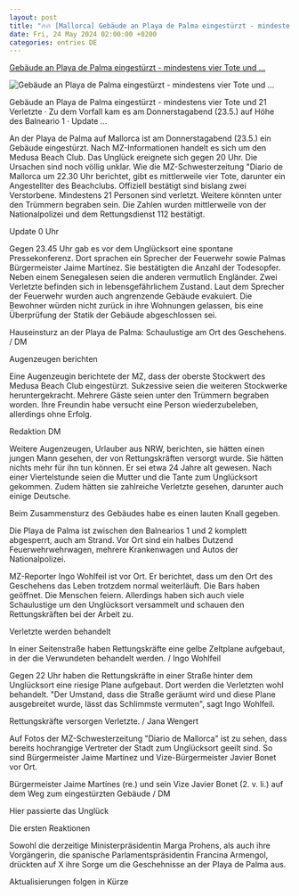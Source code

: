 ```yaml
---
layout: post
title: "🔥🔥 [Mallorca] Gebäude an Playa de Palma eingestürzt - mindestens vier Tote und ..."
date: Fri, 24 May 2024 02:00:00 +0200
categories: entries DE
---
```

[Gebäude an Playa de Palma eingestürzt - mindestens vier Tote und ...](https://www.mallorcazeitung.es/panorama/2024/05/23/gebaude-an-playa-palma-eingesturzt-102814702.html)

![Gebäude an Playa de Palma eingestürzt - mindestens vier Tote und ...](https://estaticos-cdn.prensaiberica.es/clip/04afeb7d-ef16-468a-8b2f-e0e146fe60de_16-9-discover-aspect-ratio_default_0.jpg)

Gebäude an Playa de Palma eingestürzt - mindestens vier Tote und 21 Verletzte · Zu dem Vorfall kam es am Donnerstagabend (23.5.) auf Höhe des Balneario 1 · Update ...

An der Playa de Palma auf Mallorca ist am Donnerstagabend (23.5.) ein Gebäude eingestürzt. Nach MZ-Informationen handelt es sich um den Medusa Beach Club. Das Unglück ereignete sich gegen 20 Uhr. Die Ursachen sind noch völlig unklar. Wie die MZ-Schwesterzeitung "Diario de Mallorca um 22.30 Uhr berichtet, gibt es mittlerweile vier Tote, darunter ein Angestellter des Beachclubs. Offiziell bestätigt sind bislang zwei Verstorbene. Mindestens 21 Personen sind verletzt. Weitere könnten unter den Trümmern begraben sein. Die Zahlen wurden mittlerweile von der Nationalpolizei und dem Rettungsdienst 112 bestätigt.

Update 0 Uhr

Gegen 23.45 Uhr gab es vor dem Unglücksort eine spontane Pressekonferenz. Dort sprachen ein Sprecher der Feuerwehr sowie Palmas Bürgermeister Jaime Martínez. Sie bestätigten die Anzahl der Todesopfer. Neben einem Senegalesen seien die anderen vermutlich Engländer. Zwei Verletzte befinden sich in lebensgefährlichem Zustand. Laut dem Sprecher der Feuerwehr wurden auch angrenzende Gebäude evakuiert. Die Bewohner würden nicht zurück in ihre Wohnungen gelassen, bis eine Überprüfung der Statik der Gebäude abgeschlossen sei.

Hauseinsturz an der Playa de Palma: Schaulustige am Ort des Geschehens. / DM

Augenzeugen berichten

Eine Augenzeugin berichtete der MZ, dass der oberste Stockwert des Medusa Beach Club eingestürzt. Sukzessive seien die weiteren Stockwerke heruntergekracht. Mehrere Gäste seien unter den Trümmern begraben worden. Ihre Freundin habe versucht eine Person wiederzubeleben, allerdings ohne Erfolg.

Redaktion DM

Weitere Augenzeugen, Urlauber aus NRW, berichten, sie hätten einen jungen Mann gesehen, der von Rettungskräften versorgt wurde. Sie hätten nichts mehr für ihn tun können. Er sei etwa 24 Jahre alt gewesen. Nach einer Viertelstunde seien die Mutter und die Tante zum Unglücksort gekommen. Zudem hätten sie zahlreiche Verletzte gesehen, darunter auch einige Deutsche.

Beim Zusammensturz des Gebäudes habe es einen lauten Knall gegeben.

Die Playa de Palma ist zwischen den Balnearios 1 und 2 komplett abgesperrt, auch am Strand. Vor Ort sind ein halbes Dutzend Feuerwehrwehrwagen, mehrere Krankenwagen und Autos der Nationalpolizei.

MZ-Reporter Ingo Wohlfeil ist vor Ort. Er berichtet, dass um den Ort des Geschehens das Leben trotzdem normal weiterläuft. Die Bars haben geöffnet. Die Menschen feiern. Allerdings haben sich auch viele Schaulustige um den Unglücksort versammelt und schauen den Rettungskräften bei der Arbeit zu.

Verletzte werden behandelt

In einer Seitenstraße haben Rettungskräfte eine gelbe Zeltplane aufgebaut, in der die Verwundeten behandelt werden. / Ingo Wohlfeil

Gegen 22 Uhr haben die Rettungskräfte in einer Straße hinter dem Unglücksort eine riesige Plane aufgebaut. Dort werden die Verletzten wohl behandelt. "Der Umstand, dass die Straße geräumt wird und diese Plane ausgebreitet wurde, lässt das Schlimmste vermuten", sagt Ingo Wohlfeil.

Rettungskräfte versorgen Verletzte. / Jana Wengert

Auf Fotos der MZ-Schwesterzeitung "Diario de Mallorca" ist zu sehen, dass bereits hochrangige Vertreter der Stadt zum Unglücksort geeilt sind. So sind Bürgermeister Jaime Martínez und Vize-Bürgermeister Javier Bonet vor Ort.

Bürgermeister Jaime Martínes (re.) und sein Vize Javier Bonet (2. v. li.) auf dem Weg zum eingestürzten Gebäude / DM

Hier passierte das Unglück

Die ersten Reaktionen

Sowohl die derzeitige Ministerpräsidentin Marga Prohens, als auch ihre Vorgängerin, die spanische Parlamentspräsidentin Francina Armengol, drückten auf X ihre Sorge um die Geschehnisse an der Playa de Palma aus.

Aktualisierungen folgen in Kürze

